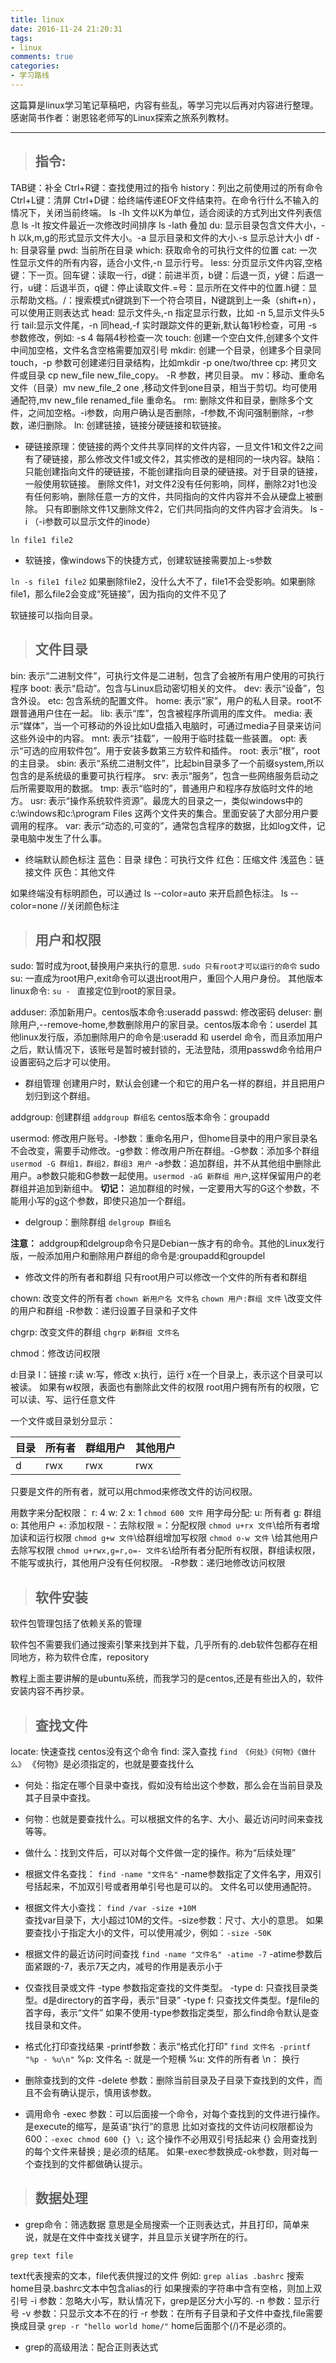 ```yaml
---
title: linux
date: 2016-11-24 21:20:31
tags:
- linux
comments: true
categories:
- 学习路线
---
```


这篇算是linux学习笔记草稿吧，内容有些乱，等学习完以后再对内容进行整理。感谢简书作者：谢恩铭老师写的Linux探索之旅系列教材。

***

>## 指令:

TAB键：补全
Ctrl+R键：查找使用过的指令
history：列出之前使用过的所有命令
Ctrl+L键：清屏
Ctrl+D键：给终端传递EOF文件结束符。在命令行什么不输入的情况下，关闭当前终端。
ls -lh 文件以K为单位，适合阅读的方式列出文件列表信息
ls -lt 按文件最近一次修改时间排序
ls -lath 叠加
du: 显示目录包含文件大小，-h 以k,m,g的形式显示文件大小。-a 显示目录和文件的大小.-s 显示总计大小
df -h: 目录容量
pwd: 当前所在目录
which: 获取命令的可执行文件的位置
cat: 一次性显示文件的所有内容，适合小文件,-n 显示行号。
less: 分页显示文件内容,空格键：下一页。回车键：读取一行，d键：前进半页，b键：后退一页，y键：后退一行，u键：后退半页，q键：停止读取文件.=号：显示所在文件中的位置.h键：显示帮助文档。/：搜索模式n键跳到下一个符合项目，N键跳到上一条（shift+n），可以使用正则表达式
head: 显示文件头,-n 指定显示行数，比如 -n 5,显示文件头5行
tail:显示文件尾，-n  同head,-f 实时跟踪文件的更新,默认每1秒检查，可用 -s 参数修改，例如: -s 4 每隔4秒检查一次
touch: 创建一个空白文件,创建多个文件中间加空格，文件名含空格需要加双引号
mkdir: 创建一个目录，创建多个目录同touch，-p 参数可创建递归目录结构，比如mkdir -p one/two/three
cp: 拷贝文件或目录 cp new_file new_file_copy。 -R 参数，拷贝目录。
mv：移动、重命名文件（目录）mv new_file_2 one ,移动文件到one目录，相当于剪切。均可使用通配符,mv new_file renamed_file  重命名。
rm: 删除文件和目录，删除多个文件，之间加空格。-i参数，向用户确认是否删除，-f参数,不询问强制删除，-r参数，递归删除。
ln: 创建链接，链接分硬链接和软链接。
* 硬链接原理：使链接的两个文件共享同样的文件内容，一旦文件1和文件2之间有了硬链接，那么修改文件1或文件2，其实修改的是相同的一块内容。缺陷：只能创建指向文件的硬链接，不能创建指向目录的硬链接。对于目录的链接，一般使用软链接。
删除文件1，对文件2没有任何影响，同样，删除2对1也没有任何影响，删除任意一方的文件，共同指向的文件内容并不会从硬盘上被删除。
只有即删除文件1又删除文件2，它们共同指向的文件内容才会消失。
ls -i （-i参数可以显示文件的inode）

` ln file1 file2 `

* 软链接，像windows下的快捷方式，创建软链接需要加上-s参数

` ln -s file1 file2 `
如果删除file2，没什么大不了，file1不会受影响。如果删除file1，那么file2会变成“死链接”，因为指向的文件不见了

软链接可以指向目录。

>## 文件目录

bin: 表示“二进制文件”，可执行文件是二进制，包含了会被所有用户使用的可执行程序
boot: 表示“启动”。包含与Linux启动密切相关的文件。
dev: 表示“设备”，包含外设。
etc: 包含系统的配置文件。
home: 表示“家”，用户的私人目录。root不跟普通用户住在一起。
lib: 表示“库”，包含被程序所调用的库文件。
media: 表示“媒体”，当一个可移动的外设比如U盘插入电脑时，可通过media子目录来访问这些外设中的内容。
mnt: 表示“挂载”，一般用于临时挂载一些装置。
opt: 表示“可选的应用软件包”。用于安装多数第三方软件和插件。
root: 表示“根”，root的主目录。
sbin: 表示“系统二进制文件”，比起bin目录多了一个前缀system,所以包含的是系统级的重要可执行程序。
srv: 表示“服务”，包含一些网络服务启动之后所需要取用的数据。
tmp: 表示“临时的”，普通用户和程序存放临时文件的地方。
usr: 表示“操作系统软件资源”。最庞大的目录之一，类似windows中的c:\windows和c:\program Files 这两个文件夹的集合。里面安装了大部分用户要调用的程序。
var: 表示“动态的,可变的”，通常包含程序的数据，比如log文件，记录电脑中发生了什么事。

* 终端默认颜色标注
蓝色：目录
绿色：可执行文件
红色：压缩文件
浅蓝色：链接文件
灰色：其他文件

如果终端没有标明颜色，可以通过 ls --color=auto 来开启颜色标注。
ls --color=none //关闭颜色标注

>## 用户和权限

sudo: 暂时成为root,替换用户来执行的意思.
`sudo 只有root才可以运行的命令`
sudo su: 一直成为root用户,exit命令可以退出root用户，重回个人用户身份。
其他版本linux命令:
`su - ` 直接定位到root的家目录。

adduser: 添加新用户。centos版本命令:useradd
passwd: 修改密码 
deluser: 删除用户,--remove-home,参数删除用户的家目录。centos版本命令：userdel 
其他linux发行版，添加删除用户的命令是:useradd 和 userdel 命令，而且添加用户之后，默认情况下，该账号是暂时被封锁的，无法登陆，须用passwd命令给用户设置密码之后才可以使用。

* 群组管理
创建用户时，默认会创建一个和它的用户名一样的群组，并且把用户划归到这个群组。

addgroup: 创建群组 `addgroup 群组名` centos版本命令：groupadd

usermod: 修改用户账号。-l参数：重命名用户，但home目录中的用户家目录名不会改变，需要手动修改。-g参数：修改用户所在群组。-G参数：添加多个群组`usermod -G 群组1，群组2，群组3 用户` -a参数：追加群组，并不从其他组中删除此用户。a参数只能和G参数一起使用。`usermod -aG 新群组 用户`,这样保留用户的老群组并追加到新组中。
**切记：** 追加群组的时候，一定要用大写的G这个参数，不能用小写的g这个参数，即使只追加一个群组。

* delgroup：删除群组
`delgroup 群组名`

**注意：** addgroup和delgroup命令只是Debian一族才有的命令。其他的Linux发行版，一般添加用户和删除用户群组的命令是:groupadd和groupdel

* 修改文件的所有者和群组
只有root用户可以修改一个文件的所有者和群组

chown: 改变文件的所有者
`chown 新用户名 文件名`
`chown 用户:群组 文件` \\改变文件的用户和群组
-R参数：递归设置子目录和子文件


chgrp: 改变文件的群组
`chgrp 新群组 文件名`

chmod：修改访问权限

d:目录 l：链接 r:读 w:写，修改 x:执行，运行
x在一个目录上，表示这个目录可以被读。
如果有w权限，表面也有删除此文件的权限
root用户拥有所有的权限，它可以读、写、运行任意文件


一个文件或目录划分显示：

| 目录 | 所有者 | 群组用户 | 其他用户 |
| --- | --- | --- | --- |
| d | rwx | rwx | rwx |

只要是文件的所有者，就可以用chmod来修改文件的访问权限。

用数字来分配权限：
r: 4
w: 2
x: 1
`chmod 600 文件`
用字母分配:
u: 所有者
g: 群组
o: 其他用户
+: 添加权限
-：去除权限
=：分配权限
`chmod u+rx 文件`\\给所有者增加读和运行权限
`chmod g+w 文件`\\给群组增加写权限
`chmod o-w 文件` \\给其他用户去除写权限
`chmod u+rwx,g=r,o=- 文件名`\\给所有者分配所有权限，群组读权限，不能写或执行，其他用户没有任何权限。
-R参数：递归地修改访问权限

>## 软件安装

软件包管理包括了依赖关系的管理

软件包不需要我们通过搜索引擎来找到并下载，几乎所有的.deb软件包都存在相同地方，称为软件仓库，repository

教程上面主要讲解的是ubuntu系统，而我学习的是centos,还是有些出入的，软件安装内容不再抄录。

>## 查找文件

locate: 快速查找 centos没有这个命令
find: 深入查找
`find 《何处》《何物》《做什么》`
《何物》是必须指定的，也就是要查找什么
* 何处：指定在哪个目录中查找，假如没有给出这个参数，那么会在当前目录及其子目录中查找。
* 何物：也就是要查找什么。可以根据文件的名字、大小、最近访问时间来查找等等。
* 做什么：找到文件后，可以对每个文件做一定的操作。称为“后续处理”

* 根据文件名查找：
`find -name "文件名"`
-name参数指定了文件名字，用双引号括起来，不加双引号或者用单引号也是可以的。
文件名可以使用通配符。

* 根据文件大小查找：
`find /var -size +10M`  
查找var目录下，大小超过10M的文件。-size参数：尺寸、大小的意思。
如果要查找小于指定大小的文件，可以使用减少，例如：`-size -50K`

* 根据文件的最近访问时间查找
`find -name "文件名" -atime -7`
-atime参数后面紧跟的-7，表示7天之内，减号的作用是表示小于

* 仅查找目录或文件
-type 参数指定查找的文件类型。
-type d: 只查找目录类型。d是directory的首字母，表示“目录”
-type f: 只查找文件类型。f是file的首字母，表示“文件”
如果不使用-type参数指定类型，那么find命令默认是查找目录和文件。

* 格式化打印查找结果
-printf参数：表示“格式化打印”
`find 文件名 -printf "%p - %u\n"`
%p: 文件名
-: 就是一个短横
%u: 文件的所有者
\n： 换行

* 删除查找到的文件
-delete 参数：删除当前目录及子目录下查找到的文件，而且不会有确认提示，慎用该参数。

* 调用命令
-exec 参数：可以后面接一个命令，对每个查找到的文件进行操作。是execute的缩写，是英语“执行”的意思
比如对查找的文件访问权限都设为600：`-exec chmod 600 {} \;`
这个操作不必用双引号括起来
{} 会用查找到的每个文件来替换
\; 是必须的结尾。
如果-exec参数换成-ok参数，则对每一个查找到的文件都做确认提示。

>## 数据处理


* grep命令：筛选数据
意思是全局搜索一个正则表达式，并且打印，简单来说，就是在文件中查找关键字，并且显示关键字所在的行。

`grep text file`

text代表搜索的文本，file代表供搜过的文件
例如: `grep alias .bashrc` 搜索home目录.bashrc文本中包含alias的行
如果搜索的字符串中含有空格，则加上双引号
-i 参数：忽略大小写，默认情况下，grep是区分大小写的.
-n 参数：显示行号
-v 参数：只显示文本不在的行
-r 参数：在所有子目录和子文件中查找,file需要换成目录
`grep -r "hello world home/"`
home后面那个(/)不是必须的。

* grep的高级用法：配合正则表达式



